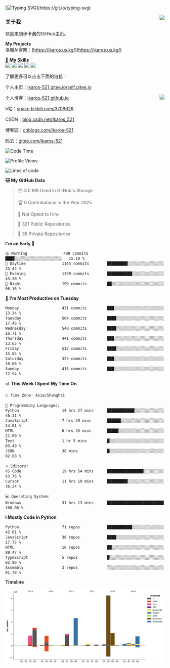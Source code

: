 [![Typing SVG](https://readme-typing-svg.herokuapp.com?size=25&duration=3000&color=8C43EA&vCenter=true&width=200&height=40&lines=Hi+Welcome+%F0%9F%91%8B%F0%9F%8F%BB;I'm+Love丶伊卡洛斯~~)](https://git.io/typing-svg)

<a href="#">
  <img align="right" src="https://github-readme-stats.vercel.app/api?username=Ikaros-521&count_private=true&show_icons=true&bg_color=15,f2f7fd,E0EAFC" />
</a>

### 关于我

欢迎来到伊卡酱的GitHub主页。

**My Projects**  
洛曦AI官网：[https://ikaros.us.kg/](https://ikaros.us.kg/)  

🌟 **My Skills**  
![](https://img.shields.io/badge/-C-A8B9CC?style=flat-square&logo=C&logoColor=fff)
![](https://img.shields.io/badge/-Python-3776AB?style=flat-square&logo=Python&logoColor=fff)
![](https://img.shields.io/badge/-JavaScript-F7DF1E?style=flat-square&logo=JavaScript&logoColor=fff)
![](https://img.shields.io/badge/-C++-00599C?style=flat-square&logo=Cpp&logoColor=fff)
![](https://img.shields.io/badge/-Linux-000000?style=flat-square&logo=Linux&logoColor=fff)

了解更多可以点击下面的链接：  

个人主页：[ikaros-521.gitee.io/self.gitee.io](https://ikaros-521.gitee.io/self.gitee.io/)  

<img align='right' src="https://github.com/Ikaros-521/Ikaros-521/assets/40910637/3a5e50bc-91dc-4aa5-b7a0-8b27ad1c2b33" height="330">

个人博客：[ikaros-521.github.io](https://ikaros-521.github.io/)  

b站：[space.bilibili.com/3709626](https://space.bilibili.com/3709626)  

CSDN：[blog.csdn.net/Ikaros_521](https://blog.csdn.net/Ikaros_521)  

博客园：[cnblogs.com/ikaros-521](https://www.cnblogs.com/ikaros-521)  

码云：[gitee.com/ikaros-521](https://gitee.com/ikaros-521)  


<!--START_SECTION:waka-->
![Code Time](http://img.shields.io/badge/Code%20Time-2%2C162%20hrs%2023%20mins-blue)

![Profile Views](http://img.shields.io/badge/Profile%20Views-10-blue)

![Lines of code](https://img.shields.io/badge/From%20Hello%20World%20I%27ve%20Written-13.7%20million%20lines%20of%20code-blue)

**🐱 My GitHub Data** 

> 📦 3.0 MB Used in GitHub's Storage 
 > 
> 🏆 0 Contributions in the Year 2025
 > 
> 🚫 Not Opted to Hire
 > 
> 📜 321 Public Repositories 
 > 
> 🔑 35 Private Repositories 
 > 
**I'm an Early 🐤** 

```text
🌞 Morning                488 commits         ████░░░░░░░░░░░░░░░░░░░░░   15.10 % 
🌆 Daytime                1145 commits        █████████░░░░░░░░░░░░░░░░   35.44 % 
🌃 Evening                1399 commits        ███████████░░░░░░░░░░░░░░   43.30 % 
🌙 Night                  199 commits         ██░░░░░░░░░░░░░░░░░░░░░░░   06.16 % 
```
📅 **I'm Most Productive on Tuesday** 

```text
Monday                   431 commits         ███░░░░░░░░░░░░░░░░░░░░░░   13.34 % 
Tuesday                  564 commits         ████░░░░░░░░░░░░░░░░░░░░░   17.46 % 
Wednesday                540 commits         ████░░░░░░░░░░░░░░░░░░░░░   16.71 % 
Thursday                 441 commits         ███░░░░░░░░░░░░░░░░░░░░░░   13.65 % 
Friday                   512 commits         ████░░░░░░░░░░░░░░░░░░░░░   15.85 % 
Saturday                 325 commits         ███░░░░░░░░░░░░░░░░░░░░░░   10.06 % 
Sunday                   418 commits         ███░░░░░░░░░░░░░░░░░░░░░░   12.94 % 
```


📊 **This Week I Spent My Time On** 

```text
🕑︎ Time Zone: Asia/Shanghai

💬 Programming Languages: 
Python                   14 hrs 27 mins      ████████████░░░░░░░░░░░░░   46.31 % 
JavaScript               7 hrs 29 mins       ██████░░░░░░░░░░░░░░░░░░░   24.01 % 
HTML                     6 hrs 35 mins       █████░░░░░░░░░░░░░░░░░░░░   21.09 % 
Text                     1 hr 5 mins         █░░░░░░░░░░░░░░░░░░░░░░░░   03.49 % 
JSON                     38 mins             █░░░░░░░░░░░░░░░░░░░░░░░░   02.08 % 

🔥 Editors: 
VS Code                  19 hrs 54 mins      ████████████████░░░░░░░░░   63.76 % 
Cursor                   11 hrs 19 mins      █████████░░░░░░░░░░░░░░░░   36.24 % 

💻 Operating System: 
Windows                  31 hrs 13 mins      █████████████████████████   100.00 % 
```

**I Mostly Code in Python** 

```text
Python                   71 repos            ███████████░░░░░░░░░░░░░░   42.01 % 
JavaScript               30 repos            ████░░░░░░░░░░░░░░░░░░░░░   17.75 % 
HTML                     16 repos            ██░░░░░░░░░░░░░░░░░░░░░░░   09.47 % 
TypeScript               5 repos             █░░░░░░░░░░░░░░░░░░░░░░░░   02.96 % 
Assembly                 3 repos             ░░░░░░░░░░░░░░░░░░░░░░░░░   01.78 % 
```



**Timeline**

![Lines of Code chart](https://raw.githubusercontent.com/Ikaros-521/Ikaros-521/main/assets/bar_graph.png)


<!--END_SECTION:waka-->


<!--
**Ikaros-521/Ikaros-521** is a ✨ _special_ ✨ repository because its `README.md` (this file) appears on your GitHub profile.

Here are some ideas to get you started:

- 🔭 I’m currently working on ...
- 🌱 I’m currently learning ...
- 👯 I’m looking to collaborate on ...
- 🤔 I’m looking for help with ...
- 💬 Ask me about ...
- 📫 How to reach me: ...
- 😄 Pronouns: ...
- ⚡ Fun fact: ...
-->
